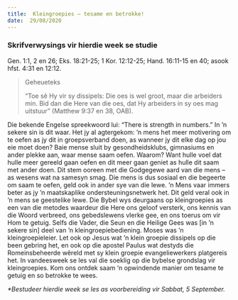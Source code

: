 ```yaml
---
title:  Kleingroepies – tesame en betrokke!
date:  29/08/2020
---
```


### Skrifverwysings vir hierdie week se studie
Gen. 1:1, 2 en 26; Eks. 18:21-25; 1 Kor. 12:12-25; Hand. 16:11-15 en 40; asook hfst. 4:31 en 12:12.

> <p>Geheueteks</p>
> “Toe sê Hy vir sy dissipels: Die oes is wel groot, maar die arbeiders min. Bid dan die Here van die oes, dat Hy arbeiders in sy oes mag uitstuur” (Matthew 9:37 en 38, OAB).

Die bekende Engelse spreekwoord lui: “There is strength in numbers.” In ’n sekere sin is dit waar. Het jy al agtergekom: ’n mens het meer motivering om te oefen as jy dit in groepsverband doen, as wanneer jy dit elke dag op jou eie moet doen? Baie mense sluit by gesondheidsklubs, gimnasiums en ander plekke aan, waar mense saam oefen. Waarom? Want hulle voel dat hulle meer gereeld gaan oefen en dit meer gaan geniet as hulle dit saam met ander doen. Dit stem ooreen met die Godgegewe aard van die mens – as  wesens wat na samesyn smag. Die mens is dus sosiaal en die begeerte om saam te oefen, geld ook in ander sye van die lewe. ’n Mens vaar immers beter as jy ’n maatskaplike ondersteuningsnetwerk het. Dit geld veral ook in ’n mens se geestelike lewe. Die Bybel wys deurgaans op kleingroepies as een van die metodes waardeur die Here ons geloof versterk, ons kennis van die Woord verbreed, ons gebedslewens vlerke gee, en ons toerus om vir Hom te getuig. Selfs die Vader, die Seun en die Heilige Gees was [in ’n sekere sin] deel van ’n kleingroepiebediening. Moses was ’n kleingroepieleier. Let ook op Jesus wat ’n klein groepie dissipels op die been gebring het, en ook op die apostel Paulus wat destyds die  Romeinsbeheerde wêreld met sy klein groepie evangeliewerkers platgereis het.  In vandeesweek se les val die soeklig op die bybelse grondslag vir kleingroepies. Kom ons ontdek saam ‘n opwindende manier om tesame te getuig en so betrokke te wees.

_*Bestudeer hierdie week se les as voorbereiding vir Sabbat, 5 September._